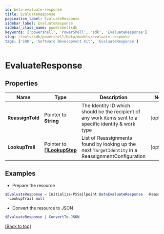 ```yaml
---
id: beta-evaluate-response
title: EvaluateResponse
pagination_label: EvaluateResponse
sidebar_label: EvaluateResponse
sidebar_class_name: powershellsdk
keywords: ['powershell', 'PowerShell', 'sdk', 'EvaluateResponse'] 
slug: /tools/sdk/powershell/beta/models/evaluate-response
tags: ['SDK', 'Software Development Kit', 'EvaluateResponse']
---
```



# EvaluateResponse

## Properties

Name | Type | Description | Notes
------------ | ------------- | ------------- | -------------
**ReassignToId** |  Pointer to **String** | The Identity ID which should be the recipient of any work items sent to a specific identity & work type | [optional] 
**LookupTrail** |  Pointer to [**[]LookupStep**](lookup-step) | List of Reassignments found by looking up the next `TargetIdentity` in a ReassignmentConfiguration | [optional] 

## Examples

- Prepare the resource
```powershell
$EvaluateResponse = Initialize-PSSailpoint.BetaEvaluateResponse  -ReassignToId 869320b6b6f34a169b6178b1a865e66f `
 -LookupTrail null
```

- Convert the resource to JSON
```powershell
$EvaluateResponse | ConvertTo-JSON
```


[[Back to top]](#) 

